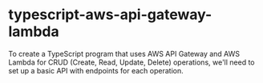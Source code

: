# typescript-aws-api-gateway-lambda
To create a TypeScript program that uses AWS API Gateway and AWS Lambda for CRUD (Create, Read, Update, Delete) operations, we'll need to set up a basic API with endpoints for each operation.
